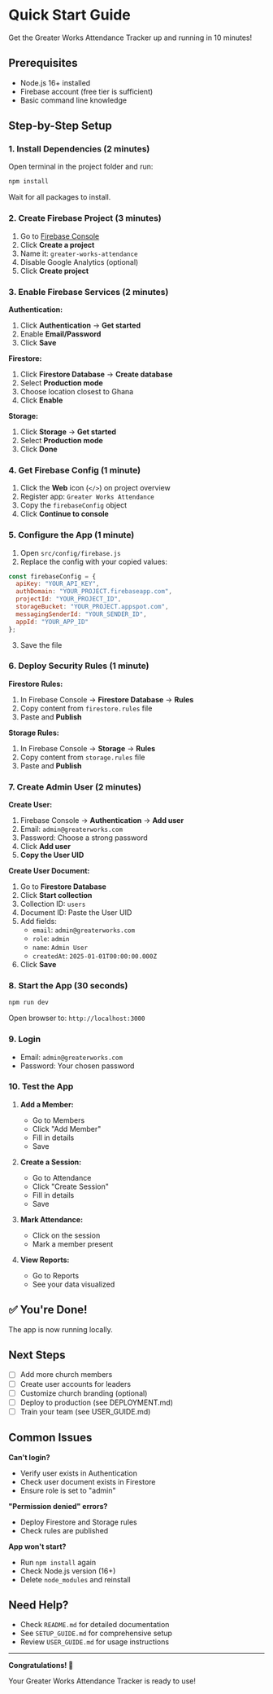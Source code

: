 # Quick Start Guide

Get the Greater Works Attendance Tracker up and running in 10 minutes!

## Prerequisites

- Node.js 16+ installed
- Firebase account (free tier is sufficient)
- Basic command line knowledge

## Step-by-Step Setup

### 1. Install Dependencies (2 minutes)

Open terminal in the project folder and run:

```bash
npm install
```

Wait for all packages to install.

### 2. Create Firebase Project (3 minutes)

1. Go to [Firebase Console](https://console.firebase.google.com/)
2. Click **Create a project**
3. Name it: `greater-works-attendance`
4. Disable Google Analytics (optional)
5. Click **Create project**

### 3. Enable Firebase Services (2 minutes)

**Authentication:**
1. Click **Authentication** → **Get started**
2. Enable **Email/Password**
3. Click **Save**

**Firestore:**
1. Click **Firestore Database** → **Create database**
2. Select **Production mode**
3. Choose location closest to Ghana
4. Click **Enable**

**Storage:**
1. Click **Storage** → **Get started**
2. Select **Production mode**
3. Click **Done**

### 4. Get Firebase Config (1 minute)

1. Click the **Web** icon (`</>`) on project overview
2. Register app: `Greater Works Attendance`
3. Copy the `firebaseConfig` object
4. Click **Continue to console**

### 5. Configure the App (1 minute)

1. Open `src/config/firebase.js`
2. Replace the config with your copied values:

```javascript
const firebaseConfig = {
  apiKey: "YOUR_API_KEY",
  authDomain: "YOUR_PROJECT.firebaseapp.com",
  projectId: "YOUR_PROJECT_ID",
  storageBucket: "YOUR_PROJECT.appspot.com",
  messagingSenderId: "YOUR_SENDER_ID",
  appId: "YOUR_APP_ID"
};
```

3. Save the file

### 6. Deploy Security Rules (1 minute)

**Firestore Rules:**
1. In Firebase Console → **Firestore Database** → **Rules**
2. Copy content from `firestore.rules` file
3. Paste and **Publish**

**Storage Rules:**
1. In Firebase Console → **Storage** → **Rules**
2. Copy content from `storage.rules` file
3. Paste and **Publish**

### 7. Create Admin User (2 minutes)

**Create User:**
1. Firebase Console → **Authentication** → **Add user**
2. Email: `admin@greaterworks.com`
3. Password: Choose a strong password
4. Click **Add user**
5. **Copy the User UID**

**Create User Document:**
1. Go to **Firestore Database**
2. Click **Start collection**
3. Collection ID: `users`
4. Document ID: Paste the User UID
5. Add fields:
   - `email`: `admin@greaterworks.com`
   - `role`: `admin`
   - `name`: `Admin User`
   - `createdAt`: `2025-01-01T00:00:00.000Z`
6. Click **Save**

### 8. Start the App (30 seconds)

```bash
npm run dev
```

Open browser to: `http://localhost:3000`

### 9. Login

- Email: `admin@greaterworks.com`
- Password: Your chosen password

### 10. Test the App

1. **Add a Member:**
   - Go to Members
   - Click "Add Member"
   - Fill in details
   - Save

2. **Create a Session:**
   - Go to Attendance
   - Click "Create Session"
   - Fill in details
   - Save

3. **Mark Attendance:**
   - Click on the session
   - Mark a member present

4. **View Reports:**
   - Go to Reports
   - See your data visualized

## ✅ You're Done!

The app is now running locally. 

## Next Steps

- [ ] Add more church members
- [ ] Create user accounts for leaders
- [ ] Customize church branding (optional)
- [ ] Deploy to production (see DEPLOYMENT.md)
- [ ] Train your team (see USER_GUIDE.md)

## Common Issues

**Can't login?**
- Verify user exists in Authentication
- Check user document exists in Firestore
- Ensure role is set to "admin"

**"Permission denied" errors?**
- Deploy Firestore and Storage rules
- Check rules are published

**App won't start?**
- Run `npm install` again
- Check Node.js version (16+)
- Delete `node_modules` and reinstall

## Need Help?

- Check `README.md` for detailed documentation
- See `SETUP_GUIDE.md` for comprehensive setup
- Review `USER_GUIDE.md` for usage instructions

---

**Congratulations! 🎉**

Your Greater Works Attendance Tracker is ready to use!

